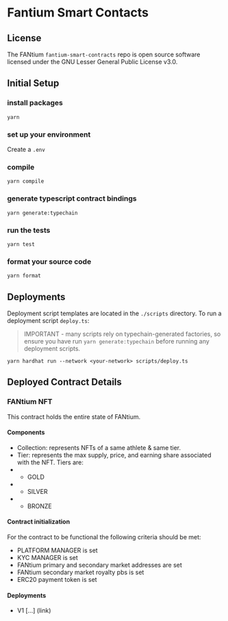 # Fantium Smart Contacts

## License

The FANtium `fantium-smart-contracts` repo is open source software licensed under the GNU Lesser General Public License v3.0. 

<!-- For full license text, please see our [LICENSE](https://github.com/ArtBlocks/artblocks-contracts/blob/main/LICENSE) declaration file. -->

## Initial Setup

### install packages

`yarn`

### set up your environment

Create a `.env`

### compile

`yarn compile`

### generate typescript contract bindings

`yarn generate:typechain`

### run the tests

`yarn test`

### format your source code

`yarn format`

## Deployments

Deployment script templates are located in the `./scripts` directory. To run a deployment script `deploy.ts`:

> IMPORTANT - many scripts rely on typechain-generated factories, so ensure you have run `yarn generate:typechain` before running any deployment scripts.

```
yarn hardhat run --network <your-network> scripts/deploy.ts
```

## Deployed Contract Details

### FANtium NFT 

This contract holds the entire state of FANtium. 

#### Components

* Collection: represents NFTs of a same athlete & same tier.
* Tier: represents the max supply, price, and earning share associated with the NFT. Tiers are:
* * GOLD
* * SILVER
* * BRONZE

#### Contract initialization

For the contract to be functional the following criteria should be met:
* PLATFORM MANAGER is set
* KYC MANAGER is set
* FANtium primary and secondary market addresses are set
* FANtium secondary market royalty pbs is set
* ERC20 payment token is set


#### Deployments
- V1 [...] (link)